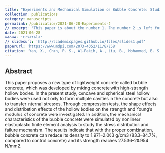 ```yaml
---
title: "Experiments and Mechanical Simulation on Bubble Concrete: Studies on the Effects of Shape and Position of Hollow Bodies Mixed in Concrete"
collection: publications
category: manuscripts
permalink: /publication/2021-06-28-Experiments-1
// excerpt: 'This paper is about the number 1. The number 2 is left for future work.'
date: 2021-06-28
venue: 'Crystals'
// slidesurl: 'http://academicpages.github.io/files/slides1.pdf'
paperurl: 'https://www.mdpi.com/2073-4352/11/8/858'
citation: 'Yan, X., Chen, P. S., Al-Fakih, A., Liu, B., Mohammed, B. S., & Jin, J. (2021). Experiments and mechanical simulation on bubble concrete: studies on the effects of shape and position of hollow bodies mixed in concrete. Crystals, 11(8), 858.'
---
```


## Abstract

This paper proposes a new type of lightweight concrete called bubble concrete, which was developed by mixing concrete with high-strength hollow bodies. In the present study, concave and spherical steel hollow bodies were used not only to form multiple cavities in the concrete but also to transfer internal stresses. Through compression tests, the shape effects and distribution effects of the hollow bodies on the strength and Young’s modulus of concrete were investigated. In addition, the mechanical characteristics of the bubble concrete were simulated by nonlinear elastoplastic finite element analysis to study the stress distribution and failure mechanism. The results indicate that with the proper combination, bubble concrete can reduce its density to 1.971–2.003 g/cm3 (83.3–84.7%, compared to control concrete) and its strength reaches 27.536–28.954 N/mm2.
